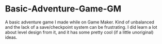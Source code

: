 # Basic-Adventure-Game-GM
A basic adventure game I made while on Game Maker.  Kind of unbalanced and the lack of a save/checkpoint system can be frustrating.  I did learn a lot about level design from it, and it has some pretty cool (if a little unoriginal) ideas. 
